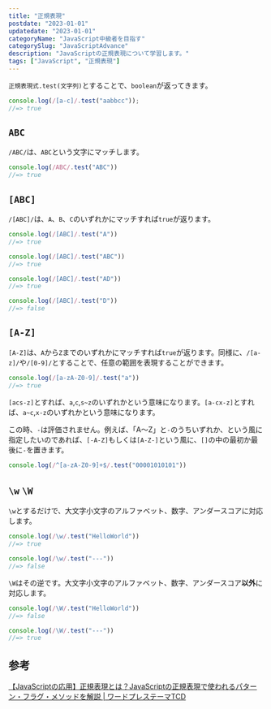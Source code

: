 ```yaml
---
title: "正規表現"
postdate: "2023-01-01"
updatedate: "2023-01-01"
categoryName: "JavaScript中級者を目指す"
categorySlug: "JavaScriptAdvance"
description: "JavaScriptの正規表現について学習します。"
tags: ["JavaScript", "正規表現"]
---
```



`正規表現式.test(文字列)`とすることで、`boolean`が返ってきます。

```javascript
console.log(/[a-c]/.test("aabbcc"));
//=> true
```

## `ABC`

`/ABC/`は、`ABC`という文字にマッチします。

```javascript
console.log(/ABC/.test("ABC"))
//=> true
```

## `[ABC]`

`/[ABC]/`は、`A`、`B`、`C`のいずれかにマッチすれば`true`が返ります。

```javascript
console.log(/[ABC]/.test("A"))
//=> true

console.log(/[ABC]/.test("ABC"))
//=> true

console.log(/[ABC]/.test("AD"))
//=> true

console.log(/[ABC]/.test("D"))
//=> false
```

## `[A-Z]`

`[A-Z]`は、`A`から`Z`までのいずれかにマッチすれば`true`が返ります。同様に、`/[a-z]/`や`/[0-9]/`とすることで、任意の範囲を表現することができます。

```javascript
console.log(/[a-zA-Z0-9]/.test("a"))
//=> true
```

`[acs-z]`とすれば、`a`,`c`,`s~z`のいずれかという意味になります。`[a-cx-z]`とすれば、`a~c`,`x-z`のいずれかという意味になります。

この時、`-`は評価されません。例えば、「A～Z」と`-`のうちいずれか、という風に指定したいのであれば、`[-A-Z]`もしくは`[A-Z-]`という風に、`[]`の中の最初か最後に`-`を置きます。


```javascript
console.log(/^[a-zA-Z0-9]+$/.test("00001010101"))
```

## `\w` `\W`

`\w`とするだけで、大文字小文字のアルファベット、数字、アンダースコアに対応します。

```javascript
console.log(/\w/.test("HelloWorld"))
//=> true

console.log(/\w/.test("---"))
//=> false
```

`\W`はその逆です。大文字小文字のアルファベット、数字、アンダースコア**以外**に対応します。

```javascript
console.log(/\W/.test("HelloWorld"))
//=> false

console.log(/\W/.test("---"))
//=> true
```

## 参考

[【JavaScriptの応用】正規表現とは？JavaScriptの正規表現で使われるパターン・フラグ・メソッドを解説 | ワードプレステーマTCD](https://tcd-theme.com/2021/11/javascript-regularexpression.html)
